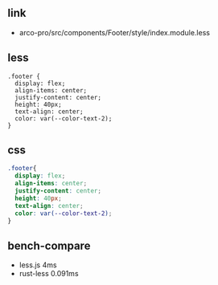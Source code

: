 
## link

* arco-pro/src/components/Footer/style/index.module.less

## less

```less
.footer {
  display: flex;
  align-items: center;
  justify-content: center;
  height: 40px;
  text-align: center;
  color: var(--color-text-2);
}
```



## css

```css
.footer{
  display: flex;
  align-items: center;
  justify-content: center;
  height: 40px;
  text-align: center;
  color: var(--color-text-2);
}
```

## bench-compare

* less.js 4ms
* rust-less 0.091ms